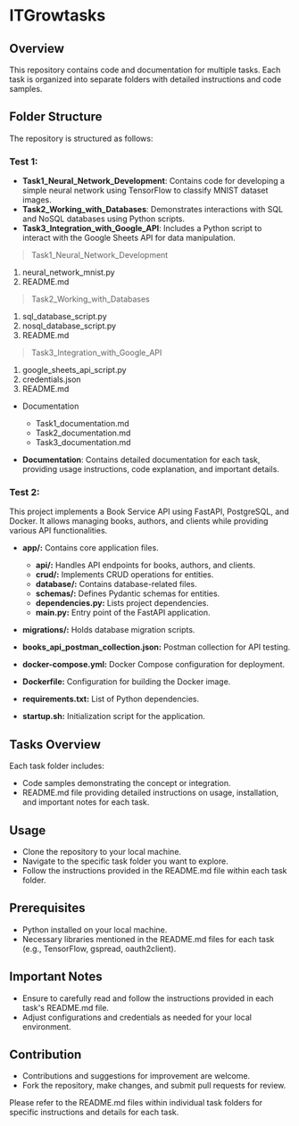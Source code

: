 # ITGrowtasks

## Overview
This repository contains code and documentation for multiple tasks. Each task is organized into separate folders with detailed instructions and code samples.

## Folder Structure
The repository is structured as follows:

### Test 1:

- **Task1_Neural_Network_Development**: Contains code for developing a simple neural network using TensorFlow to classify MNIST dataset images.
- **Task2_Working_with_Databases**: Demonstrates interactions with SQL and NoSQL databases using Python scripts.
- **Task3_Integration_with_Google_API**: Includes a Python script to interact with the Google Sheets API for data manipulation.

> Task1_Neural_Network_Development
  1. neural_network_mnist.py
  2. README.md
> Task2_Working_with_Databases
  1. sql_database_script.py
  2. nosql_database_script.py
  3. README.md
> Task3_Integration_with_Google_API
  1. google_sheets_api_script.py
  2. credentials.json
  3. README.md
- Documentation
  - Task1_documentation.md
  - Task2_documentation.md
  - Task3_documentation.md


- **Documentation**: Contains detailed documentation for each task, providing usage instructions, code explanation, and important details.

### Test 2:
This project implements a Book Service API using FastAPI, PostgreSQL, and Docker. It allows managing books, authors, and clients while providing various API functionalities.


- **app/:** Contains core application files.
  - **api/:** Handles API endpoints for books, authors, and clients.
  - **crud/:** Implements CRUD operations for entities.
  - **database/:** Contains database-related files.
  - **schemas/:** Defines Pydantic schemas for entities.
  - **dependencies.py:** Lists project dependencies.
  - **main.py:** Entry point of the FastAPI application.

- **migrations/:** Holds database migration scripts.
- **books_api_postman_collection.json:** Postman collection for API testing.
- **docker-compose.yml:** Docker Compose configuration for deployment.
- **Dockerfile:** Configuration for building the Docker image.
- **requirements.txt:** List of Python dependencies.
- **startup.sh:** Initialization script for the application.

## Tasks Overview
Each task folder includes:
- Code samples demonstrating the concept or integration.
- README.md file providing detailed instructions on usage, installation, and important notes for each task.



## Usage
- Clone the repository to your local machine.
- Navigate to the specific task folder you want to explore.
- Follow the instructions provided in the README.md file within each task folder.

## Prerequisites
- Python installed on your local machine.
- Necessary libraries mentioned in the README.md files for each task (e.g., TensorFlow, gspread, oauth2client).

## Important Notes
- Ensure to carefully read and follow the instructions provided in each task's README.md file.
- Adjust configurations and credentials as needed for your local environment.

## Contribution
- Contributions and suggestions for improvement are welcome.
- Fork the repository, make changes, and submit pull requests for review.


Please refer to the README.md files within individual task folders for specific instructions and details for each task.
